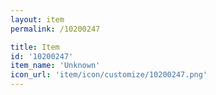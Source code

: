 ```yaml
---
layout: item
permalink: /10200247

title: Item
id: '10200247'
item_name: 'Unknown'
icon_url: 'item/icon/customize/10200247.png'
---
```

